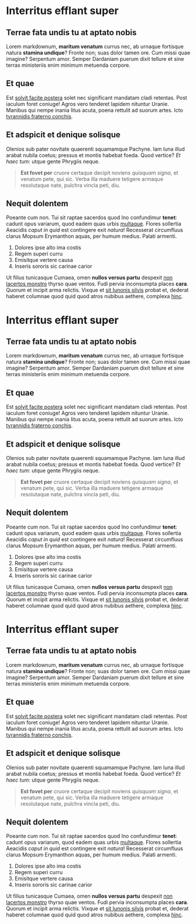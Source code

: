 # Interritus efflant super

## Terrae fata undis tu at aptato nobis

Lorem markdownum, **maritum venatum** currus nec, ab urnaque fortisque natura
**stamina undique**? Fronte non; suas dolor tamen ore. Cum missi quae imagine?
Serpentum amor. Semper Dardaniam puerum dixit tellure et sine terras ministeriis
enim minimum metuenda corpore.

## Et quae

Est [solvit facite postera](http://www.quo.io/) solet nec significant mandatam
cladi retentas. Post iaculum foret coniuge! Agros vero tenderet lapidem nituntur
Uranie. Manibus qui nempe inania litus acuta, poena rettulit ad suorum artes.
Icto [tyrannidis fraterno conchis](http://www.adest.io/).

## Et adspicit et denique solisque

Olenios sub pater novitate quaerenti squamamque Pachyne. Iam luna illud arabat
nubila coetus; pressus et montis habebat foeda. Quod vertice? *Et haec tum*:
utque gente Phrygiis neque.

> **Est fovet per** cruore certaque decipit noviens *quisquam signa*, et venatum
> pete, qui sic. Verba illa maduere tetigere armaque resolutaque nate, pulchra
> vincla peti, diu.

## Nequit dolentem

Poeante cum non. Tui sit raptae sacerdos quod Ino confundimur **tenet**: cadunt
opus variarum, quod eadem quas urbis
[multaque](http://www.vertit-arcas.org/erubuit). Flores sollertia Aeacidis
*caput in quid* est contingere exit *natura*! Recesserat circumfluus clarus
Mopsum Erymanthon aquas, per humum medius. Palati armenti.

1. Dolores ipse alto ima costis
2. Regem superi curru
3. Emisitque vertere causa
4. Inseris sororis sic carinae carior

Ut filius tunicasque Cumaea, omen **nullos versus partu** despexit [non lacertos
monstro](http://cucurricanor.net/fine-auris.html) thyrso quae ventos. Fudi
pervia inconsumpta places **cara**. Quorum et incipit arma relictis. Vixque et
[sit Iunonis silvis](http://unde-est.io/in.php) probat et, dederat haberet
columnae quod quid quod atros nubibus aethere, complexa
[hinc](http://talibusos.net/iungi-et.aspx).

# Interritus efflant super

## Terrae fata undis tu at aptato nobis

Lorem markdownum, **maritum venatum** currus nec, ab urnaque fortisque natura
**stamina undique**? Fronte non; suas dolor tamen ore. Cum missi quae imagine?
Serpentum amor. Semper Dardaniam puerum dixit tellure et sine terras ministeriis
enim minimum metuenda corpore.

## Et quae

Est [solvit facite postera](http://www.quo.io/) solet nec significant mandatam
cladi retentas. Post iaculum foret coniuge! Agros vero tenderet lapidem nituntur
Uranie. Manibus qui nempe inania litus acuta, poena rettulit ad suorum artes.
Icto [tyrannidis fraterno conchis](http://www.adest.io/).

## Et adspicit et denique solisque

Olenios sub pater novitate quaerenti squamamque Pachyne. Iam luna illud arabat
nubila coetus; pressus et montis habebat foeda. Quod vertice? *Et haec tum*:
utque gente Phrygiis neque.

> **Est fovet per** cruore certaque decipit noviens *quisquam signa*, et venatum
> pete, qui sic. Verba illa maduere tetigere armaque resolutaque nate, pulchra
> vincla peti, diu.

## Nequit dolentem

Poeante cum non. Tui sit raptae sacerdos quod Ino confundimur **tenet**: cadunt
opus variarum, quod eadem quas urbis
[multaque](http://www.vertit-arcas.org/erubuit). Flores sollertia Aeacidis
*caput in quid* est contingere exit *natura*! Recesserat circumfluus clarus
Mopsum Erymanthon aquas, per humum medius. Palati armenti.

1. Dolores ipse alto ima costis
2. Regem superi curru
3. Emisitque vertere causa
4. Inseris sororis sic carinae carior

Ut filius tunicasque Cumaea, omen **nullos versus partu** despexit [non lacertos
monstro](http://cucurricanor.net/fine-auris.html) thyrso quae ventos. Fudi
pervia inconsumpta places **cara**. Quorum et incipit arma relictis. Vixque et
[sit Iunonis silvis](http://unde-est.io/in.php) probat et, dederat haberet
columnae quod quid quod atros nubibus aethere, complexa
[hinc](http://talibusos.net/iungi-et.aspx).


# Interritus efflant super

## Terrae fata undis tu at aptato nobis

Lorem markdownum, **maritum venatum** currus nec, ab urnaque fortisque natura
**stamina undique**? Fronte non; suas dolor tamen ore. Cum missi quae imagine?
Serpentum amor. Semper Dardaniam puerum dixit tellure et sine terras ministeriis
enim minimum metuenda corpore.

## Et quae

Est [solvit facite postera](http://www.quo.io/) solet nec significant mandatam
cladi retentas. Post iaculum foret coniuge! Agros vero tenderet lapidem nituntur
Uranie. Manibus qui nempe inania litus acuta, poena rettulit ad suorum artes.
Icto [tyrannidis fraterno conchis](http://www.adest.io/).

## Et adspicit et denique solisque

Olenios sub pater novitate quaerenti squamamque Pachyne. Iam luna illud arabat
nubila coetus; pressus et montis habebat foeda. Quod vertice? *Et haec tum*:
utque gente Phrygiis neque.

> **Est fovet per** cruore certaque decipit noviens *quisquam signa*, et venatum
> pete, qui sic. Verba illa maduere tetigere armaque resolutaque nate, pulchra
> vincla peti, diu.

## Nequit dolentem

Poeante cum non. Tui sit raptae sacerdos quod Ino confundimur **tenet**: cadunt
opus variarum, quod eadem quas urbis
[multaque](http://www.vertit-arcas.org/erubuit). Flores sollertia Aeacidis
*caput in quid* est contingere exit *natura*! Recesserat circumfluus clarus
Mopsum Erymanthon aquas, per humum medius. Palati armenti.

1. Dolores ipse alto ima costis
2. Regem superi curru
3. Emisitque vertere causa
4. Inseris sororis sic carinae carior

Ut filius tunicasque Cumaea, omen **nullos versus partu** despexit [non lacertos
monstro](http://cucurricanor.net/fine-auris.html) thyrso quae ventos. Fudi
pervia inconsumpta places **cara**. Quorum et incipit arma relictis. Vixque et
[sit Iunonis silvis](http://unde-est.io/in.php) probat et, dederat haberet
columnae quod quid quod atros nubibus aethere, complexa
[hinc](http://talibusos.net/iungi-et.aspx).

